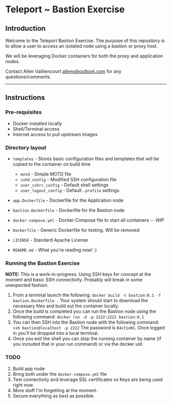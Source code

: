 # Teleport ~ Bastion Exercise

## Introduction

Welcome to the Teleport Bastion Exercise. The purpose of this repository is to allow a user to access an isolated node using a bastion or proxy host.

We will be leveraging Docker containers for both the proxy and application nodes.

Contact Allen Vailliencourt <allenv@outlook.com> for any questions/comments.

***

## Instructions

### Pre-requisites
- Docker installed locally
- Shell/Terminal access
- Internet access to pull upstream images

### Directory layout
* `templates` - Stores basic configuration files and templates that will be copied to the container on build time

    * `motd` - Simple MOTD file
    * `sshd_config` - Modified SSH configuration file
    * `user_cshrc_config` - Default shell settings
    * `user_logout_config` - Default `.profile` settings

* `app.Dockerfile` - Dockerfile for the Application node
* `bastion.Dockerfile` - Dockerfile for the Bastion node
* `docker-compose.yml` - Docker Compose file to start all containers -- _WIP_
* `Dockerfile` - Generic Dockerfile for testing. Will be removed
* `LICENSE` - Standard Apache License
* `README.md` - What you're reading now! :)

### Running the Bastion Exercise

**NOTE:** This is a work-in-progress. Using SSH keys for concept at the moment and basic SSH connectivity. Probably will break in some unexpected fashion.

1. From a terminal launch the following: `docker build -t bastion:0.1 -f bastion.Dockerfile .` Your system should start to download the necessary files and build out the container locally.
2. Once the build is completed you can run the Bastion node using the following command: `docker run -d -p 2222:2222 bastion:0.1`
3. You can then SSH into the Bastion node with the following command: `ssh bastion@localhost -p 2222` The password is `B4st1oN1`. Once logged in you'll be dropped into a local terminal.
4. Once you exit the shell you can stop the running container by name (if you included that in your run command) or via the docker uid.

### TODO

1. Build app node
2. Bring both under the `docker-compose.yml` file
3. Test connectivity and leverage SSL certificates vs Keys are being used right now.
4. More stuff I'm forgetting at the moment.
5. Secure everything as best as possible.
